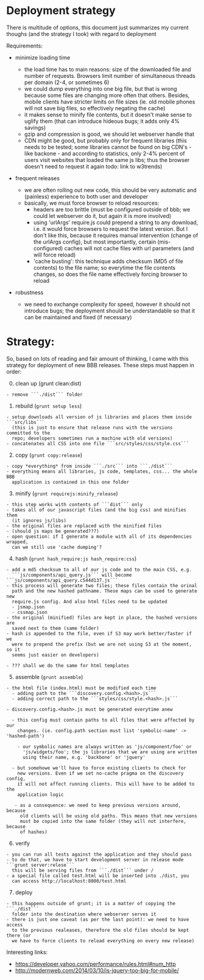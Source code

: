 Deployment strategy
===================

There is multitude of options, this document just summarizes my current thoughs
(and the strategy I took) with regard to deployment

Requirements:
  - minimize loading time
    - the load time has to main reasons: size of the downloaded file and number
      of requests. Browsers limit number of simultaneous threads per domain (2-4,
      or sometimes 6)
    - we could dump everything into one big file, but that is wrong because some
      files are changing more often that others. Besides, mobile clients have
      stricter limits on file sizes (ie. old mobile phones will not save big files,
      so effectively negating the cache)
    - it makes sense to minify file contents, but it doesn't make sense to uglify
      them (that can introduce hideous bugs; it adds only 4% savings)
    - gzip and compression is good, we should let webserver handle that
    - CDN might be good, but probably only for frequent libraries (this needs to
      be tested; some libraries cannot be found on big CDN's - like backone - and
      according to statistics, only 2-4% percent of users visit websites that
      loaded the same js libs; thus the browser doesn't need to request it again
      todo: link to w3trends)
    
  - frequent releases
    - we are often rolling out new code, this should be very automatic and (painless)
      experience to both user and developer
    - basically, we must force browser to reload resources:
      - headers are too brittle (must be configured outside of bbb; we could let
        webserver do it, but again it is more involved)
      - using 'urlArgs' require.js could prepend a string to any download, i.e.
        it would force browsers to request the latest version. But I don't like this,
        because it requires manual intervention (change of the urlArgs config), but
        most importantly, certain (mis-configured) caches will not cache files
        with url parameters (and will force reload)
      - 'cache busting': this technique adds checksum (MD5 of file contents) to the
        file name; so everytime the file contents changes, so does the file name 
        effectively forcing browser to reload

  - robustness
    - we need to exchange complexity for speed, however it should not introduce
      bugs; the deployment should be understandable so that it can be maintained
      and fixed (if necessary)
      

Strategy:
=========
      
So, based on lots of reading and fair amount of thinking, I came with this strategy 
for deployment of new BBB releases. These steps must happen in order:

  0. clean up (grunt clean:dist)
    
    - remove ```./dist``` folder 
    
  1. rebuild (```grunt setup less```)
    
    - setup downloads all version of js libraries and places them inside ```src/libs``` 
      (this is just to ensure that release runs with the versions committed to the
      repo; developers sometimes run a machine with old versions)
    - concatenates all CSS into one file ```src/styles/css/style.css```
    
  2. copy (```grunt copy:release```)
    
    - copy *everything* from inside ```./src``` into ```./dist```
    - everything means all libraries, js code, templates, css... the whole BBB
      application is contained in this one folder
      
  3. minify (```grunt requirejs:minify_release```)
  
    - this step works with contents of ```dist``` only
    - takes all of our javascript files (and the big css) and minifies them 
      (it ignores js/libs)
    - the original files are replaced with the minified files
    - (should js maps be generated???)
    - open question: if I generate a module with all of its dependencies wrapped,
      can we still use 'cache dumping'?
    
  4. hash (```grunt hash_require:js hash_require:css```)
  
    - add a md5 checksum to all of our js code and to the main CSS, e.g.
      ```js/components/api_query.js``` will become ```js/components/api_query.c544d137.js```
    - this process will generate two files; these files contain the orinal
      path and the new hashed pathname. These maps can be used to generate new
      require.js config. And also html files need to be updated
      - jsmap.json
      - cssmap.json
    - the original (minified) files are kept in place, the hashed versions are
      saved next to them (same folder)
    - hash is appended to the file, even if S3 may work better/faster if we
      were to prepend the prefix (but we are not using S3 at the moment, so it 
      seems just easier on developers)
      
    - ??? shall we do the same for html templates
    
  5. assemble (```grunt assemble```)
  
    - the html file (index.html) must be modified each time
      - adding path to the ```discovery.config.<hash>.js```
      - adding correct path to the ```styles/css/style.<hash>.js```
      
    - discovery.config.<hash>.js must be generated everytime anew
    
      - this config must contain paths to all files that were affected by our 
        changes. (ie. config.path section must list 'symbolic-name' -> 'hashed-path')
        
        - our symbolic names are always written as 'js/component/foo' or 
          'js/widgets/foo'; the js libraries that we are using are written 
          using their name, e.g. 'backbone' or 'jquery'
            
      - but somehowe we'll have to force existing clients to check for
        new versions. Even if we set no-cache pragma on the discovery config,
        it will not affect running clients. This will have to be added to the
        application logic
        
       - as a consequence: we need to keep previous versions around, because
         old clients will be using old paths. This means that new versions
         must be copied into the same folder (they will not interfere, because
         of hashes)
    
  6. verify
    
    - you can run all tests against the application and they should pass
    - to do that, we have to start development server in release mode ```grunt server:relese```
      this will be serving files from ```./dist``` under /
    - a special file called test.html will be inserted into ./dist, you 
      can access http://localhost:8000/test.html
    
  7. deploy
  
    - this happens outside of grunt; it is a matter of copying the ```./dist```
      folder into the destination where webserver serves it
    - there is just one caveat (as per the last point): we need to have access
      to the previous realeases, therefore the old files should be kept there (or
      we have to force clients to reload everything on every new release)
      
      

Interesting links: 
 - https://developer.yahoo.com/performance/rules.html#num_http
 - http://modernweb.com/2014/03/10/is-jquery-too-big-for-mobile/
 